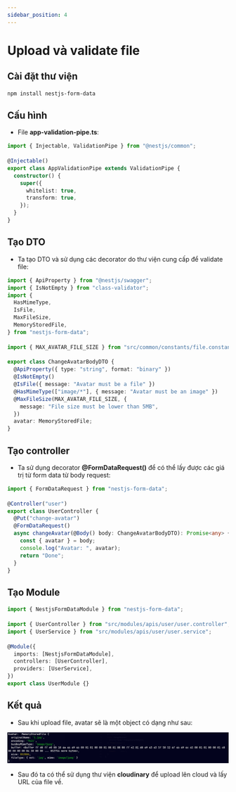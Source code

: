```yaml
---
sidebar_position: 4
---
```


# Upload và validate file

## Cài đặt thư viện

```bash
npm install nestjs-form-data
```

## Cấu hình

- File **app-validation-pipe.ts**:

```ts title="app-validation-pipe.ts"
import { Injectable, ValidationPipe } from "@nestjs/common";

@Injectable()
export class AppValidationPipe extends ValidationPipe {
  constructor() {
    super({
      whitelist: true,
      transform: true,
    });
  }
}
```

## Tạo DTO

- Ta tạo DTO và sử dụng các decorator do thư viện cung cấp để validate file:

```ts title="change-avatar-body.dto.ts"
import { ApiProperty } from "@nestjs/swagger";
import { IsNotEmpty } from "class-validator";
import {
  HasMimeType,
  IsFile,
  MaxFileSize,
  MemoryStoredFile,
} from "nestjs-form-data";

import { MAX_AVATAR_FILE_SIZE } from "src/common/constants/file.constant";

export class ChangeAvatarBodyDTO {
  @ApiProperty({ type: "string", format: "binary" })
  @IsNotEmpty()
  @IsFile({ message: "Avatar must be a file" })
  @HasMimeType(["image/*"], { message: "Avatar must be an image" })
  @MaxFileSize(MAX_AVATAR_FILE_SIZE, {
    message: "File size must be lower than 5MB",
  })
  avatar: MemoryStoredFile;
}
```

## Tạo controller

- Ta sử dụng decorator **@FormDataRequest()** để có thể lấy được các giá trị từ form data từ body request:

```ts title="user.controller.ts"
import { FormDataRequest } from "nestjs-form-data";

@Controller("user")
export class UserController {
  @Put("change-avatar")
  @FormDataRequest()
  async changeAvatar(@Body() body: ChangeAvatarBodyDTO): Promise<any> {
    const { avatar } = body;
    console.log("Avatar: ", avatar);
    return "Done";
  }
}
```

## Tạo Module

```ts title="user.module.ts"
import { NestjsFormDataModule } from "nestjs-form-data";

import { UserController } from "src/modules/apis/user/user.controller";
import { UserService } from "src/modules/apis/user/user.service";

@Module({
  imports: [NestjsFormDataModule],
  controllers: [UserController],
  providers: [UserService],
})
export class UserModule {}
```

## Kết quả

- Sau khi upload file, avatar sẽ là một object có dạng như sau:

![1721665466403](image/upload-file/1721665466403.png)

- Sau đó ta có thể sử dụng thư viện **cloudinary** để upload lên cloud và lấy URL của file về.
